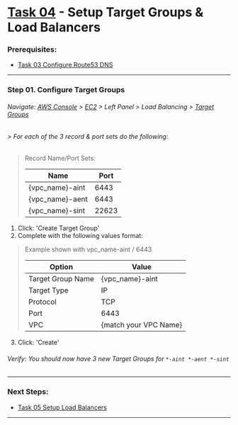 # [Task 04](../tasks/target-groups/) - Setup Target Groups & Load Balancers
### Prerequisites:
  + [Task 03 Configure Route53 DNS]
--------------------------------------------------------------------------------
### Step 01\. Configure Target Groups
###### Navigate: [AWS Console] > [EC2] > Left Panel > Load Balancing > [Target Groups]
######  > For each of the 3 record & port sets do the following:
> Record Name/Port Sets:
>    
>   | Name            | Port  |
>   |-----------------|-------|
>   | {vpc_name}-aint |  6443 |
>   | {vpc_name}-aent |  6443 |
>   | {vpc_name}-sint | 22623 |
>

  1. Click: 'Create Target Group'
  2. Complete with the following values format:
> Example shown with vpc_name-aint / 6443
>    
>   | Option            | Value                 |
>   |-------------------|-----------------------|
>   | Target Group Name | {vpc_name}-aint       |
>   | Target Type       | IP                    |
>   | Protocol          | TCP                   |
>   | Port              | 6443                  |
>   | VPC               | {match your VPC Name} |
>

  3. Click: 'Create'
###### Verify: You should now have 3 new Target Groups for ` *-aint *-aent *-sint `
    
---------------------------------------------------------------------------------
### Next Steps:
  + [Task 05 Setup Load Balancers]
--------------------------------------------------------------------------------
[Task 03 Configure Route53 DNS]:../manual/03_Route53DNS.md
[Task 05 Setup Load Balancers]:../manual/05_LoadBalancers.md
[EC2]:https://console.amazonaws-us-gov.com/ec2/home
[AWS Console]:https://console.amazonaws-us-gov.com/console/home
[Target Groups]:https://console.amazonaws-us-gov.com/ec2/home#TargetGroups
[Load Balancers]:https://console.amazonaws-us-gov.com/ec2/v2/home#LoadBalancers
